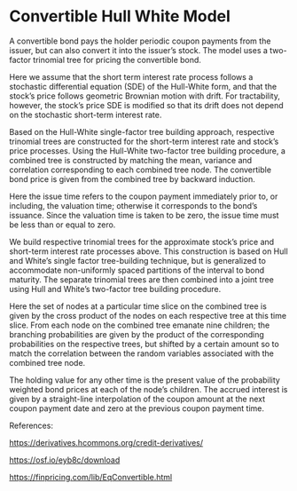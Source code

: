 # Convertible Hull White Model

A convertible bond pays the holder periodic coupon payments from the issuer, but can also convert it into the issuer’s stock.  The model uses a two-factor trinomial tree for pricing the convertible bond.

Here we assume that the short term interest rate process follows a stochastic differential equation (SDE) of the Hull-White form, and that the stock’s price follows geometric Brownian motion with drift.  For tractability, however, the stock’s price SDE is modified so that its drift does not depend on the stochastic short-term interest rate.

Based on the Hull-White single-factor tree building approach, respective trinomial trees are constructed for the short-term interest rate and stock’s price processes.  Using the Hull-White two-factor tree building procedure, a combined tree is constructed by matching the mean, variance and correlation corresponding to each combined tree node.  The convertible bond price is given from the combined tree by backward induction.  

Here the issue time refers to the coupon payment immediately prior to, or including, the valuation time; otherwise it corresponds to the bond’s issuance.  Since the valuation time is taken to be zero, the issue time must be less than or equal to zero.

We build respective trinomial trees for the approximate stock’s price and short-term interest rate processes above.  This construction is based on Hull and White’s single factor tree-building technique, but is generalized to accommodate non-uniformly spaced partitions of the interval to bond maturity.  The separate trinomial trees are then combined into a joint tree using Hull and White’s two-factor tree building procedure.  

Here the set of nodes at a particular time slice on the combined tree is given by the cross product of the nodes on each respective tree at this time slice.  From each node on the combined tree emanate nine children; the branching probabilities are given by the product of the corresponding probabilities on the respective trees, but shifted by a certain amount so to match the correlation between the random variables associated with the combined tree node.

The holding value for any other time is the present value of the probability weighted bond prices at each of the node’s children.  The accrued interest is given by a straight-line interpolation of the coupon amount at the next coupon payment date and zero at the previous coupon payment time.

References:

https://derivatives.hcommons.org/credit-derivatives/

https://osf.io/eyb8c/download

https://finpricing.com/lib/EqConvertible.html
